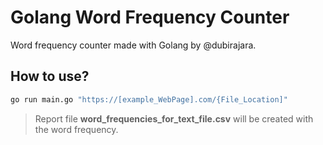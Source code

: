 # Golang Word Frequency Counter
Word frequency counter made with Golang by @dubirajara.


## How to use?

```sh
go run main.go "https://[example_WebPage].com/{File_Location]"
```
> Report file **word_frequencies_for_text_file.csv** will be created with the word frequency.  

